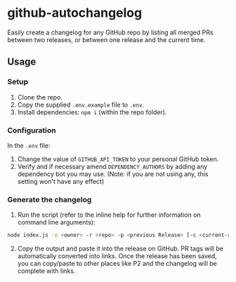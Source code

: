 # github-autochangelog

Easily create a changelog for any GitHub repo by listing all merged PRs between two releases, or between one release and the current time.

## Usage

### Setup

1. Clone the repo.
2. Copy the supplied `.env.example` file to `.env`.
3. Install dependencies: `npm i` (within the repo folder).

### Configuration

In the `.env` file:

1. Change the value of `GITHUB_API_TOKEN` to your personal GitHub token.
2. Verify and if necessary amend `DEPENDENCY_AUTHORS` by adding any dependency bot you may use. (Note: if you are not using any, this setting won't have any effect)

### Generate the changelog

1. Run the script (refer to the inline help for further information on command line arguments):

```bash
node index.js -o <owner> -r <repo> -p <previous Release> [-c <current-release>]
```

2. Copy the output and paste it into the release on GitHub. PR tags will be automatically converted into links.
Once the release has been saved, you can copy/paste to other places like P2 and the changelog will be complete with links.


